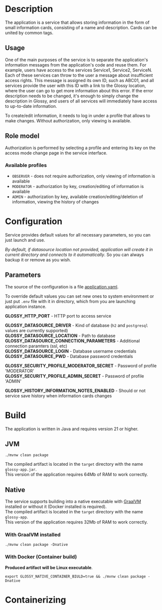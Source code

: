 # Description

The application is a service that allows storing information in the form of small information cards, consisting of a name and description.
Cards can be united by common tags.

## Usage

One of the main purposes of the service is to separate the application's information messages from the application's code and reuse them.
For example, users have access to the services Service1, Service2, ServiceN.
Each of these services can throw to the user a message about insufficient access rights.
This message is assigned its own ID, such as ABC01, and all services provide the user with this ID with a link to the Glossy location,
where the user can go to get more information about this error.
If the error description needs to be changed, it's enough to simply change the description in Glossy,
and users of all services will immediately have access to up-to-date information.


To create/edit information, it needs to log in under a profile that allows to make changes.
Without authorization, only viewing is available.

## Role model

Authorization is performed by selecting a profile and entering its key on the access mode change page in the service interface.

### Available profiles

- `OBSERVER` - does not require authorization, only viewing of information is available
- `MODERATOR` - authorization by key, creation/editing of information is available
- `ADMIN` - authorization by key, available creation/editing/deletion of information, viewing the history of changes

# Configuration

Service provides default values for all necessary parameters, so you can just launch and use.

*By default, if datasource location not provided, application will create it in current directory and connects to it automatically*.
So you can always backup it or remove as you wish.

## Parameters

The source of the configuration is a file [application.yaml](../../src/main/resources/application.yaml).

To override default values you can set new ones to system environment or just put `.env` file with it in directory, which from you are launching application instance.

**GLOSSY_HTTP_PORT** - HTTP port to access service

**GLOSSY_DATASOURCE_DRIVER** - Kind of database (`h2` and `postgresql` values are currently supported)  
**GLOSSY_DATASOURCE_LOCATION** - Path to database  
**GLOSSY_DATASOURCE_CONNECTION_PARAMETERS** - Additional connection paramters (ssl, etc)  
**GLOSSY_DATASOURCE_LOGIN** - Database username credentials  
**GLOSSY_DATASOURCE_PWD** - Database password credentials

**GLOSSY_SECURITY_PROFILE_MODERATOR_SECRET** - Password of profile 'MODERATOR'  
**GLOSSY_SECURITY_PROFILE_ADMIN_SECRET** - Password of profile 'ADMIN'

**GLOSSY_HISTORY_INFORMATION_NOTES_ENABLED** - Should or not service save history when information cards changes  

# Build

The application is written in Java and requires version 21 or higher.

## JVM

```shell
./mvnw clean package
```

The compiled artifact is located in the `target` directory with the name `glossy-app.jar`.  
This version of the application requires 64Mb of RAM to work correctly.

## Native

The service supports building into a native executable with [GraalVM](https://www.graalvm.org/) installed or without it (Docker installed is required).  
The compiled artifact is located in the `target` directory with the name `glossy-app`.  
This version of the application requires 32Mb of RAM to work correctly.

### With GraalVM installed

```shell
./mvnw clean package -Dnative
```

### With Docker (Container build)

**Produced artifact will be Linux executable**.

```shell
export GLOSSY_NATIVE_CONTAINER_BIULD=true && ./mvnw clean package -Dnative
```

# Containerizing